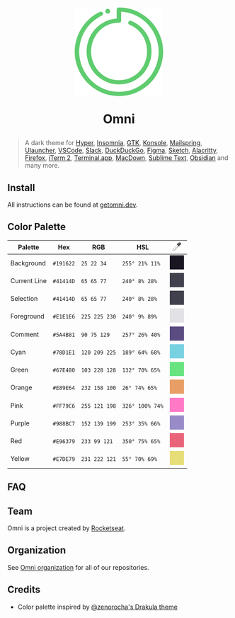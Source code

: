 <h1 align="center">

  <img src=".github/icon.png" alt="Omni">
  <br />

Omni

</h1>

> A dark theme for [Hyper](https://hyper.is), [Insomnia](https://insomnia.rest),
> [GTK](https://www.gtk.org), [Konsole](https://konsole.kde.org),
> [Mailspring](https://getmailspring.com), [Ulauncher](https://ulauncher.io),
> [VSCode](https://code.visualstudio.com), [Slack](https://slack.com),
> [DuckDuckGo](https://duckduckgo.com), [Figma](https://www.figma.com),
> [Sketch](https://www.sketch.com), [Alacritty](https://github.com/alacritty/alacritty),
> [Firefox](https://www.mozilla.org/firefox), [iTerm 2](http://iterm2.com),
> [Terminal.app](<https://en.wikipedia.org/wiki/Terminal_(macOS)>),
> [MacDown](https://macdown.uranusjr.com), [Sublime Text](http://sublimetext.com),
> [Obsidian](https://obsidian.md/)
> and many more.

## Install

All instructions can be found at [getomni.dev](https://getomni.dev).

## Color Palette

| Palette      | Hex       | RGB           | HSL             | ![Color Picker Boxes](.github/eyedropper.png)   |
| ------------ | --------- | ------------- | --------------- | ----------------------------------------------- |
| Background   | `#191622` | `25 22 34`    | `255° 21% 11%`  | ![Background Color](.github/background.png)     |
| Current Line | `#41414D` | `65 65 77`    | `240° 8% 28%`   | ![Current Line Color](.github/current_line.png) |
| Selection    | `#41414D` | `65 65 77`    | `240° 8% 28%`   | ![Selection Color](.github/selection.png)       |
| Foreground   | `#E1E1E6` | `225 225 230` | `240° 9% 89%`   | ![Foreground Color](.github/foreground.png)     |
| Comment      | `#5A4B81` | `90 75 129`   | `257° 26% 40%`  | ![Comment Color](.github/comment.png)           |
| Cyan         | `#78D1E1` | `120 209 225` | `189° 64% 68%`  | ![Cyan Color](.github/cyan.png)                 |
| Green        | `#67E480` | `103 228 128` | `132° 70% 65%`  | ![Green Color](.github/green.png)               |
| Orange       | `#E89E64` | `232 158 100` | `26° 74% 65%`   | ![Orange Color](.github/orange.png)             |
| Pink         | `#FF79C6` | `255 121 198` | `326° 100% 74%` | ![Pink Color](.github/pink.png)                 |
| Purple       | `#988BC7` | `152 139 199` | `253° 35% 66%`  | ![Purple Color](.github/purple.png)             |
| Red          | `#E96379` | `233 99 121`  | `350° 75% 65%`  | ![Red Color](.github/red.png)                   |
| Yellow       | `#E7DE79` | `231 222 121` | `55° 70% 69%`   | ![Yellow Color](.github/yellow.png)             |

## FAQ

## Team

Omni is a project created by [Rocketseat](https://rocketseat.com.br/).

## Organization

See [Omni organization](https://github.com/getomni) for all of our repositories.

## Credits

- Color palette inspired by [@zenorocha's Drakula theme](https://draculatheme.com/)
